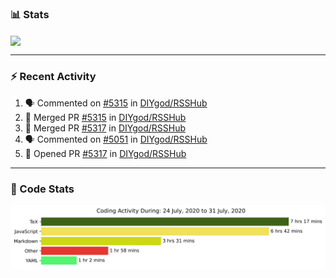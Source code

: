 ### :bar_chart: Stats

<a href="#">
  <img align="center" src="https://github-readme-stats.vercel.app/api?username=henryqw&count_private=true&show_icons=true" />
</a>
<!-- <a href="#">
  <img align="center" src="https://github-readme-stats-git-master.henryqw.vercel.app/api/top-langs/?username=HenryQW&layout=compact" />
</a> -->

---

### :zap: Recent Activity

<!--START_SECTION:activity-->

1. 🗣 Commented on [#5315](https://github.com//DIYgod/RSSHub/issues/5315) in [DIYgod/RSSHub](https://github.com//DIYgod/RSSHub)
2. 🎉 Merged PR [#5315](https://github.com//DIYgod/RSSHub/pull/5315) in [DIYgod/RSSHub](https://github.com//DIYgod/RSSHub)
3. 🎉 Merged PR [#5317](https://github.com//DIYgod/RSSHub/pull/5317) in [DIYgod/RSSHub](https://github.com//DIYgod/RSSHub)
4. 🗣 Commented on [#5051](https://github.com//DIYgod/RSSHub/issues/5051) in [DIYgod/RSSHub](https://github.com//DIYgod/RSSHub)
5. 💪 Opened PR [#5317](https://github.com//DIYgod/RSSHub/pull/5317) in [DIYgod/RSSHub](https://github.com//DIYgod/RSSHub)
<!--END_SECTION:activity-->

---

### :calendar: Code Stats

![WakaTime](https://github.com/HenryQW/HenryQW/blob/master/images/stat.svg)
